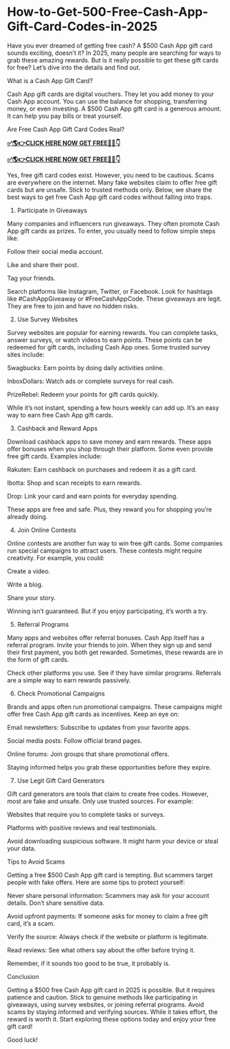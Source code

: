 # How-to-Get-500-Free-Cash-App-Gift-Card-Codes-in-2025
Have you ever dreamed of getting free cash? A $500 Cash App gift card sounds exciting, doesn’t it? In 2025, many people are searching for ways to grab these amazing rewards. But is it really possible to get these gift cards for free? Let’s dive into the details and find out.

What is a Cash App Gift Card?

Cash App gift cards are digital vouchers. They let you add money to your Cash App account. You can use the balance for shopping, transferring money, or even investing. A $500 Cash App gift card is a generous amount. It can help you pay bills or treat yourself.

Are Free Cash App Gift Card Codes Real?

**[✅🌎👉CLICK HERE NOW GET FREE📌✅👇](https://tinyurl.com/getfreecashapp7507)**

**[✅🌎👉CLICK HERE NOW GET FREE📌✅👇](https://tinyurl.com/getfreecashapp7507)**

Yes, free gift card codes exist. However, you need to be cautious. Scams are everywhere on the internet. Many fake websites claim to offer free gift cards but are unsafe. Stick to trusted methods only. Below, we share the best ways to get free Cash App gift card codes without falling into traps.

1. Participate in Giveaways

Many companies and influencers run giveaways. They often promote Cash App gift cards as prizes. To enter, you usually need to follow simple steps like:

Follow their social media account.

Like and share their post.

Tag your friends.

Search platforms like Instagram, Twitter, or Facebook. Look for hashtags like #CashAppGiveaway or #FreeCashAppCode. These giveaways are legit. They are free to join and have no hidden risks.

2. Use Survey Websites

Survey websites are popular for earning rewards. You can complete tasks, answer surveys, or watch videos to earn points. These points can be redeemed for gift cards, including Cash App ones. Some trusted survey sites include:

Swagbucks: Earn points by doing daily activities online.

InboxDollars: Watch ads or complete surveys for real cash.

PrizeRebel: Redeem your points for gift cards quickly.

While it’s not instant, spending a few hours weekly can add up. It’s an easy way to earn free Cash App gift cards.

3. Cashback and Reward Apps

Download cashback apps to save money and earn rewards. These apps offer bonuses when you shop through their platform. Some even provide free gift cards. Examples include:

Rakuten: Earn cashback on purchases and redeem it as a gift card.

Ibotta: Shop and scan receipts to earn rewards.

Drop: Link your card and earn points for everyday spending.

These apps are free and safe. Plus, they reward you for shopping you’re already doing.

4. Join Online Contests

Online contests are another fun way to win free gift cards. Some companies run special campaigns to attract users. These contests might require creativity. For example, you could:

Create a video.

Write a blog.

Share your story.

Winning isn’t guaranteed. But if you enjoy participating, it’s worth a try.

5. Referral Programs

Many apps and websites offer referral bonuses. Cash App itself has a referral program. Invite your friends to join. When they sign up and send their first payment, you both get rewarded. Sometimes, these rewards are in the form of gift cards.

Check other platforms you use. See if they have similar programs. Referrals are a simple way to earn rewards passively.

6. Check Promotional Campaigns

Brands and apps often run promotional campaigns. These campaigns might offer free Cash App gift cards as incentives. Keep an eye on:

Email newsletters: Subscribe to updates from your favorite apps.

Social media posts: Follow official brand pages.

Online forums: Join groups that share promotional offers.

Staying informed helps you grab these opportunities before they expire.

7. Use Legit Gift Card Generators

Gift card generators are tools that claim to create free codes. However, most are fake and unsafe. Only use trusted sources. For example:

Websites that require you to complete tasks or surveys.

Platforms with positive reviews and real testimonials.

Avoid downloading suspicious software. It might harm your device or steal your data.

Tips to Avoid Scams

Getting a free $500 Cash App gift card is tempting. But scammers target people with fake offers. Here are some tips to protect yourself:

Never share personal information: Scammers may ask for your account details. Don’t share sensitive data.

Avoid upfront payments: If someone asks for money to claim a free gift card, it’s a scam.

Verify the source: Always check if the website or platform is legitimate.

Read reviews: See what others say about the offer before trying it.

Remember, if it sounds too good to be true, it probably is.

Conclusion

Getting a $500 free Cash App gift card in 2025 is possible. But it requires patience and caution. Stick to genuine methods like participating in giveaways, using survey websites, or joining referral programs. Avoid scams by staying informed and verifying sources. While it takes effort, the reward is worth it. Start exploring these options today and enjoy your free gift card!

Good luck!

